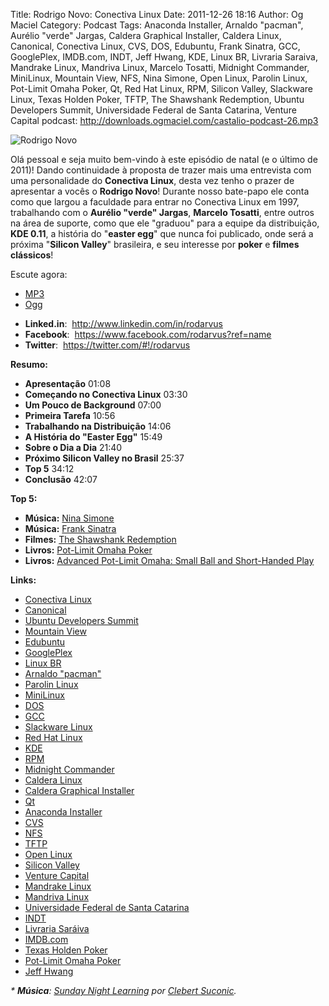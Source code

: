 Title: Rodrigo Novo: Conectiva Linux
Date: 2011-12-26 18:16
Author: Og Maciel
Category: Podcast
Tags: Anaconda Installer, Arnaldo "pacman", Aurélio "verde" Jargas, Caldera Graphical Installer, Caldera Linux, Canonical, Conectiva Linux, CVS, DOS, Edubuntu, Frank Sinatra, GCC, GooglePlex, IMDB.com, INDT, Jeff Hwang, KDE, Linux BR, Livraria Saraiva, Mandrake Linux, Mandriva Linux, Marcelo Tosatti, Midnight Commander, MiniLinux, Mountain View, NFS, Nina Simone, Open Linux, Parolin Linux, Pot-Limit Omaha Poker, Qt, Red Hat Linux, RPM, Silicon Valley, Slackware Linux, Texas Holden Poker, TFTP, The Shawshank Redemption, Ubuntu Developers Summit, Universidade Federal de Santa Catarina, Venture Capital
podcast: http://downloads.ogmaciel.com/castalio-podcast-26.mp3

![Rodrigo Novo]({filename}/images/rodrigonovo.png)

Olá pessoal e seja muito bem-vindo à este episódio de natal (e o último
de 2011)! Dando continuidade à proposta de trazer mais uma entrevista
com uma personalidade do **Conectiva Linux**, desta vez tenho o prazer
de apresentar a vocês o **Rodrigo Novo**! Durante nosso bate-papo ele
conta como que largou a faculdade para entrar no Conectiva Linux em
1997, trabalhando com o **Aurélio "verde" Jargas**, **Marcelo Tosatti**,
entre outros na área de suporte, como que ele "graduou" para a equipe da
distribuição, **KDE 0.11**, a história do "**easter egg**" que nunca foi
publicado, onde será a próxima "**Silicon Valley**" brasileira, e seu
interesse por **poker** e **filmes clássicos**!

Escute agora:

* [MP3](http://downloads.ogmaciel.com/castalio-podcast-26.mp3)
* [Ogg](http://downloads.ogmaciel.com/castalio-podcast-26.ogg)

-   **Linked.in**:  <http://www.linkedin.com/in/rodarvus>
-   **Facebook**:  <https://www.facebook.com/rodarvus?ref=name>
-   **Twitter**:  <https://twitter.com/#!/rodarvus>

**Resumo:**

-   **Apresentação** 01:08
-   **Começando no Conectiva Linux** 03:30
-   **Um Pouco de Background** 07:00
-   **Primeira Tarefa** 10:56
-   **Trabalhando na Distribuição** 14:06
-   **A História do "Easter Egg"** 15:49
-   **Sobre o Dia a Dia** 21:40
-   **Próximo Silicon Valley no Brasil** 25:37
-   **Top 5** 34:12
-   **Conclusão** 42:07

**Top 5:**

-   **Música:** [Nina Simone](http://www.last.fm/search?q=Nina+Simone)
-   **Música:** [Frank
    Sinatra](http://www.last.fm/search?q=Frank+Sinatra)
-   **Filmes:** [The Shawshank
    Redemption](http://www.imdb.com/find?s=all&q=The+Shawshank+Redemption)
-   **Livros:** [Pot-Limit Omaha
    Poker](http://www.amazon.com/s/ref=nb_sb_noss?url=search-alias%3Dstripbooks&field-keywords=Pot-Limit+Omaha+Poker)
-   **Livros:** [Advanced Pot-Limit Omaha: Small Ball and Short-Handed
    Play](http://www.amazon.com/s/ref=nb_sb_noss?url=search-alias%3Dstripbooks&field-keywords=Advanced+Pot-Limit+OmahaÇ+Small+Ball+and+Short-Handed+Play)

**Links:**

-   [Conectiva Linux](https://duckduckgo.com/?q=Conectiva+Linux)
-   [Canonical](https://duckduckgo.com/?q=Canonical)
-   [Ubuntu Developers
    Summit](https://duckduckgo.com/?q=Ubuntu+Developers+Summit)
-   [Mountain View](https://duckduckgo.com/?q=Mountain+View)
-   [Edubuntu](https://duckduckgo.com/?q=Edubuntu)
-   [GooglePlex](https://duckduckgo.com/?q=GooglePlex)
-   [Linux BR](https://duckduckgo.com/?q=Linux+BR)
-   [Arnaldo "pacman"](https://duckduckgo.com/?q=Arnaldo+)
-   [Parolin Linux](https://duckduckgo.com/?q=Parolin+Linux)
-   [MiniLinux](https://duckduckgo.com/?q=MiniLinux)
-   [DOS](https://duckduckgo.com/?q=DOS)
-   [GCC](https://duckduckgo.com/?q=GCC)
-   [Slackware Linux](https://duckduckgo.com/?q=Slackware+Linux)
-   [Red Hat Linux](https://duckduckgo.com/?q=Red+Hat+Linux)
-   [KDE](https://duckduckgo.com/?q=KDE)
-   [RPM](https://duckduckgo.com/?q=RPM)
-   [Midnight Commander](https://duckduckgo.com/?q=Midnight+Commander)
-   [Caldera Linux](https://duckduckgo.com/?q=Caldera+Linux)
-   [Caldera Graphical
    Installer](https://duckduckgo.com/?q=Caldera+Graphical+Installer)
-   [Qt](https://duckduckgo.com/?q=Qt)
-   [Anaconda Installer](https://duckduckgo.com/?q=Anaconda+Installer)
-   [CVS](https://duckduckgo.com/?q=CVS)
-   [NFS](https://duckduckgo.com/?q=NFS)
-   [TFTP](https://duckduckgo.com/?q=TFTP)
-   [Open Linux](https://duckduckgo.com/?q=Open+Linux)
-   [Silicon Valley](https://duckduckgo.com/?q=Silicon+Valley)
-   [Venture Capital](https://duckduckgo.com/?q=Venture+Capital)
-   [Mandrake Linux](https://duckduckgo.com/?q=Mandrake+Linux)
-   [Mandriva Linux](https://duckduckgo.com/?q=Mandriva+Linux)
-   [Universidade Federal de Santa
    Catarina](https://duckduckgo.com/?q=Universidade+Federal+de+Santa+Catarina)
-   [INDT](https://duckduckgo.com/?q=INDT)
-   [Livraria Saráiva](https://duckduckgo.com/?q=Livraria+Saráiva)
-   [IMDB.com](https://duckduckgo.com/?q=IMDB.com)
-   [Texas Holden Poker](https://duckduckgo.com/?q=Texas+Holden+Poker)
-   [Pot-Limit Omaha
    Poker](https://duckduckgo.com/?q=Pot-Limit+Omaha+Poker)
-   [Jeff Hwang](https://duckduckgo.com/?q=Jeff+Hwang)

*\* **Música**: [Sunday Night
Learning](http://soundcloud.com/clebertsuconic/sunday-night-lerning "http://soundcloud.com/clebertsuconic/sunday-night-lerning")
por [Clebert
Suconic](http://soundcloud.com/clebertsuconic "http://soundcloud.com/clebertsuconic").*
